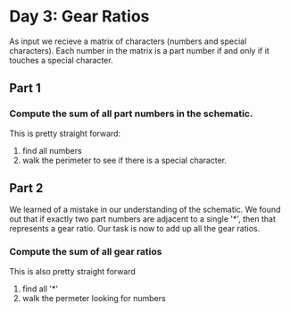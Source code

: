 # Day 3: Gear Ratios

As input we recieve a matrix of characters (numbers and special characters). Each number
in the matrix is a part number if and only if it touches a special character.

## Part 1

### Compute the sum of all part numbers in the schematic.

This is pretty straight forward:
 1. find all numbers
 2. walk the perimeter to see if there is a special character.


## Part 2

We learned of a mistake in our understanding of the schematic. We found out that if
exactly two part numbers are adjacent to a single '*', then that represents a gear
ratio. Our task is now to add up all the gear ratios.

### Compute the sum of all gear ratios

This is also pretty straight forward
  1. find all '*'
  2. walk the permeter looking for numbers

  